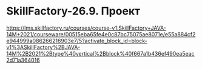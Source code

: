 # SkillFactory-26.9. Проект
https://lms.skillfactory.ru/courses/course-v1:SkillFactory+JAVA-14M+2021/courseware/00515eba65fe4e0c87bc75075ae8071e/e55a884cf2e944999a086266216903e7/5?activate_block_id=block-v1%3ASkillFactory%2BJAVA-14M%2B2021%2Btype%40vertical%2Bblock%40f667a1b436ef490ea5eac2d71a364016